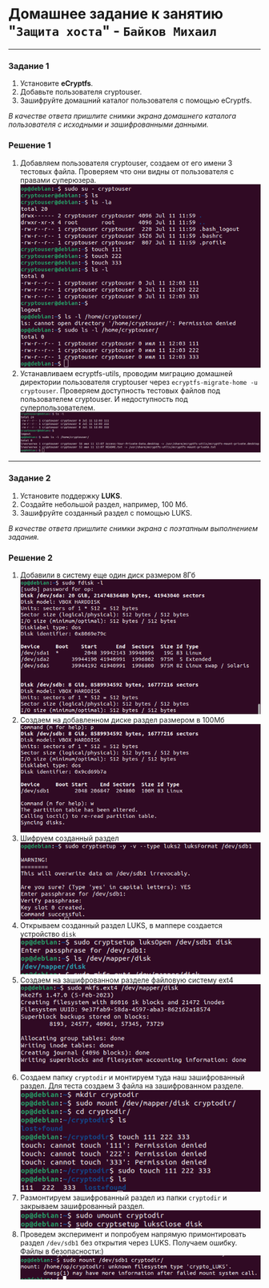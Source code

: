 # Домашнее задание к занятию "`Защита хоста`" - `Байков Михаил`

---

### Задание 1

1. Установите **eCryptfs**.
2. Добавьте пользователя cryptouser.
3. Зашифруйте домашний каталог пользователя с помощью eCryptfs.


*В качестве ответа  пришлите снимки экрана домашнего каталога пользователя с исходными и зашифрованными данными.*  

### Решение 1
1. Добавляем пользователя cryptouser, создаем от его имени 3 тестовых файла. Проверяем что они видны от пользователя с правами суперюзера.
![step1](img/img01.png)
2. Устанавливаем ecryptfs-utils, проводим миграцию домашней директории пользователя cryptouser через `ecryptfs-migrate-home -u cryptouser`. Проверяем доступность тестовых файлов под пользователем cryptouser. И недоступность под суперпользователем.
![step2](img/img02.png)

---

### Задание 2

1. Установите поддержку **LUKS**.
2. Создайте небольшой раздел, например, 100 Мб.
3. Зашифруйте созданный раздел с помощью LUKS.

*В качестве ответа пришлите снимки экрана с поэтапным выполнением задания.*

### Решение 2
1. Добавили в систему еще один диск размером 8Гб
![step1](img/img03.png)
2. Создаем на добавленном диске раздел размером в 100Мб
![step2](img/img04.png)
3. Шифруем созданный раздел
![step3](img/img05.png)
4. Открываем созданный раздел LUKS, в маппере создается устройство `disk`
![step4](img/img06.png)
5. Создаем на зашифрованном разделе файловую систему ext4
![step5](img/img07.png)
6. Создаем папку `cryptodir` и монтируем туда наш зашифрованный раздел. Для теста создаем 3 файла на зашифрованном разделе.\
![step6](img/img08.png)
7. Размонтируем зашифрованный раздел из папки `cryptodir` и закрываем зашифрованный раздел.
![step7](img/img09.png)
8. Проведем эксперимент и попробуем напрямую примонтировать раздел `/dev/sdb1` без открытия через LUKS. Получаем ошибку. Файлы в безопасности:)
![step7](img/img10.png)
